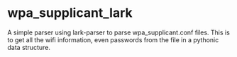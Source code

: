 # wpa_supplicant_lark

A simple parser using lark-parser to parse wpa_supplicant.conf files. This is to get all the wifi information, even passwords from the file in a pythonic data structure.
